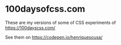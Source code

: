 # 100daysofcss.com

These are my versions of some of CSS experiments of https://100dayscss.com/

See them on https://codepen.io/henriquesousa/
